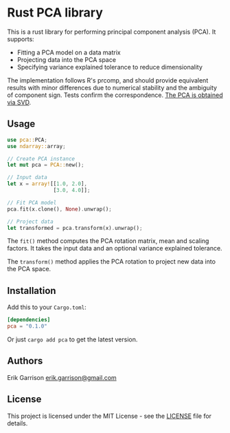 # Rust PCA library

This is a rust library for performing principal component analysis (PCA). It supports:

- Fitting a PCA model on a data matrix 
- Projecting data into the PCA space
- Specifying variance explained tolerance to reduce dimensionality

The implementation follows R's prcomp, and should provide equivalent results with minor differences due to numerical stability and the ambiguity of component sign.
Tests confirm the correspondence.
[The PCA is obtained via SVD](https://math.stackexchange.com/questions/3869/what-is-the-intuitive-relationship-between-svd-and-pca).

## Usage

```rust
use pca::PCA;
use ndarray::array;

// Create PCA instance
let mut pca = PCA::new(); 

// Input data 
let x = array![[1.0, 2.0], 
               [3.0, 4.0]];

// Fit PCA model                
pca.fit(x.clone(), None).unwrap();

// Project data
let transformed = pca.transform(x).unwrap();
```

The `fit()` method computes the PCA rotation matrix, mean and scaling factors. It takes the input data and an optional variance explained tolerance. 

The `transform()` method applies the PCA rotation to project new data into the PCA space.

## Installation

Add this to your `Cargo.toml`:

```toml
[dependencies]
pca = "0.1.0"
```

Or just `cargo add pca` to get the latest version.

## Authors

Erik Garrison <erik.garrison@gmail.com>

## License

This project is licensed under the MIT License - see the [LICENSE](LICENSE) file for details.
